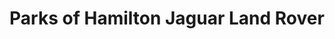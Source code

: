 ---
title: "Parks of Hamilton Jaguar Land Rover"
url: /ayr/parks-of-hamilton-jaguar-land-rover/
shop: Autohaus
---